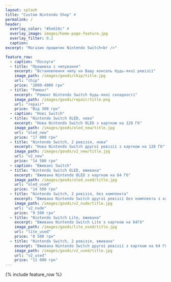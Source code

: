 ```yaml
---
layout: splash
title: "Custom Nintendo Shop" #
permalink: /
header:
  overlay_color: "#5e616c" #
  overlay_image: images/home-page-feature.jpg
  overlay_filter: 0.2
  caption:
excerpt: "Магазин прошитих Nintendo Switch<br />"

feature_row:
  - caption: "Послуги"
  - title: "Прошивка і чипування"
    excerpt: "Встановлення чипу на Вашу консоль будь-якої ревізії"
    image_path: /images/goods/chip/title.jpg
    url: "chip"
    price: "2000-4000 грн"
  - title: "Ремонт"
    excerpt: "Ремонт Nintendo Switch будь-якої складності"
    image_path: /images/goods/repair/title.png
    url: "repair"
    price: "Від 300 грн"
  - caption: "Нові Switch"
  - title: "Nintendo Switch OLED, нова"
    excerpt: "Нова Nintendo Switch OLED з карткою на 128 Гб"
    image_path: /images/goods/oled_new/title.jpg
    url: "oled_new"
    price: "17 000 грн"
  - title: "Nintendo Switch, 2 ревізія, нова"
    excerpt: "Нова Nintendo Switch другої ревізії з карткою на 128 Гб"
    image_path: /images/goods/v2_new/title.jpg
    url: "v2_new"
    price: "14 500 грн"
  - caption: "Вживані Switch"
  - title: "Nintendo Switch OLED, вживана"
    excerpt: "Вживана Nintendo OLED з карткою на 64 Гб"
    image_path: /images/goods/oled_used/title.jpg
    url: "oled_used"
    price: "14 500 грн"
  - title: "Nintendo Switch, 2 ревізія, без комплекта"
    excerpt: "Вживана Nintendo Switch другої ревізії без комплекта з карткою на 64 Гб"
    image_path: /images/goods/v2_nude/title.jpg
    url: "v2_nude"
    price: "9 500 грн"
  - title: "Nintendo Switch Lite, вживана"
    excerpt: "Вживана Nintendo Switch Lite з карткою на 64Гб"
    image_path: /images/goods/lite_used/title.jpg
    url: "lite_used"
    price: "8 500 грн"
  - title: "Nintendo Switch, 2 ревізія, вживана"
    excerpt: "Вживана Nintendo Switch другої ревізії з карткою на 64 Гб"
    image_path: /images/goods/v2_used/title.jpg
    url: "v2_used"
    price: "11 000 грн"
---
```


{% include feature_row %}